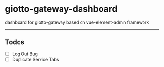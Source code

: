 # giotto-gateway-dashboard

dashboard for giotto-gateway based on vue-element-admin framework

---

## Todos

- [ ] Log Out Bug
- [ ] Duplicate Service Tabs
